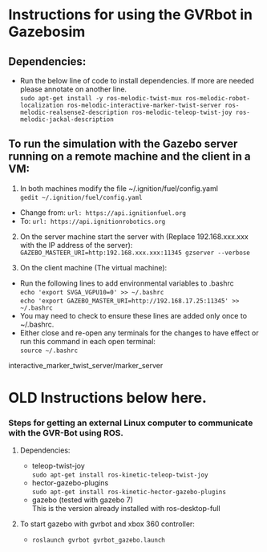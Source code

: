 # Instructions for using the GVRbot in Gazebosim

## Dependencies:
- Run the below line of code to install dependencies. If more are needed please annotate on another line.  
`sudo apt-get install -y ros-melodic-twist-mux ros-melodic-robot-localization ros-melodic-interactive-marker-twist-server ros-melodic-realsense2-description ros-melodic-teleop-twist-joy ros-melodic-jackal-description`


## To run the simulation with the Gazebo server running on a remote machine and the client in a VM:
1. In both machines modify the file ~/.ignition/fuel/config.yaml  
`gedit ~/.ignition/fuel/config.yaml`  
  
- Change from: `url: https://api.ignitionfuel.org`  
- To: `url: https://api.ignitionrobotics.org`  

2. On the server machine start the server with (Replace 192.168.xxx.xxx with the IP address of the server):  
`GAZEBO_MASTEER_URI=http:192.168.xxx.xxx:11345 gzserver --verbose`

3. On the client machine (The virtual machine):  
- Run the following lines to add environmental variables to .bashrc  
`echo 'export SVGA_VGPU10=0' >> ~/.bashrc`  
`echo 'export GAZEBO_MASTER_URI=http://192.168.17.25:11345' >> ~/.bashrc`  
- You may need to check to ensure these lines are added only once to ~/.bashrc.
- Either close and re-open any terminals for the changes to have effect or run this command in each open terminal:  
`source ~/.bashrc`  

interactive_marker_twist_server/marker_server








# OLD Instructions below here.
### Steps for getting an external Linux computer to communicate with the GVR-Bot using ROS.
1.  Dependencies:
    + teleop-twist-joy<br/> `sudo apt-get install ros-kinetic-teleop-twist-joy` 
    + hector-gazebo-plugins<br/> `sudo apt-get install ros-kinetic-hector-gazebo-plugins` 
    + gazebo (tested with gazebo 7)<br/> This is the version already installed with ros-desktop-full

2.  To start gazebo with gvrbot and xbox 360 controller:<br/>
    + `roslaunch gvrbot gvrbot_gazebo.launch`
